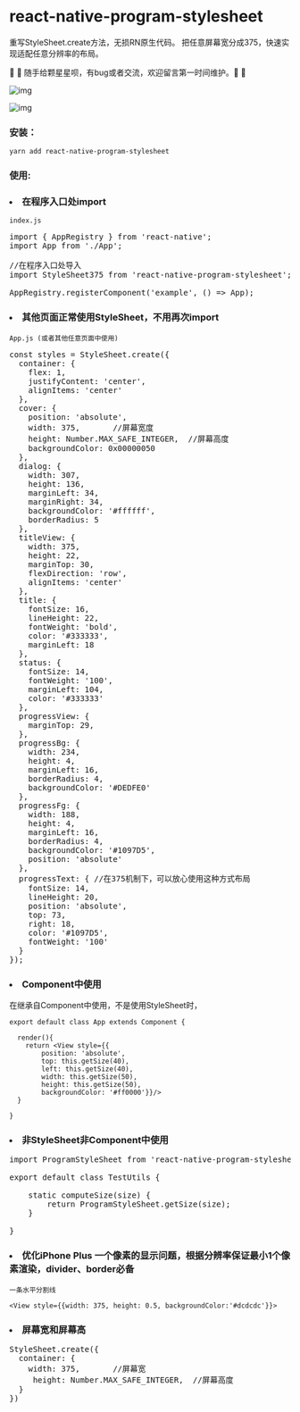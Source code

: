 # react-native-program-stylesheet
重写StyleSheet.create方法，无损RN原生代码。
把任意屏幕宽分成375，快速实现适配任意分辨率的布局。

🤗 🤗 随手给颗星星呗，有bug或者交流，欢迎留言第一时间维护。🤗 🤗<br>

![img](https://github.com/iberHK/react-native-program-stylesheet/blob/master/screenshot/demo.png?raw=true)

![img](https://github.com/iberHK/react-native-program-stylesheet/blob/master/screenshot/demo2.png?raw=true)

### 安装：
<code>yarn add react-native-program-stylesheet</code><br>

### 使用:
### <li>在程序入口处import</li>
<code>index.js</code>

<pre>
import { AppRegistry } from 'react-native';
import App from './App';

//在程序入口处导入
import StyleSheet375 from 'react-native-program-stylesheet';

AppRegistry.registerComponent('example', () => App);
</pre>


### <li>其他页面正常使用StyleSheet，不用再次import</li>
<code>App.js (或者其他任意页面中使用)</code>

<pre>
const styles = StyleSheet.create({
  container: {
    flex: 1,
    justifyContent: 'center',
    alignItems: 'center'
  },
  cover: {
    position: 'absolute',
    width: 375,       //屏幕宽度
    height: Number.MAX_SAFE_INTEGER,  //屏幕高度
    backgroundColor: 0x00000050
  },
  dialog: {
    width: 307,
    height: 136,
    marginLeft: 34,
    marginRight: 34,
    backgroundColor: '#ffffff',
    borderRadius: 5
  },
  titleView: {
    width: 375,
    height: 22,
    marginTop: 30,
    flexDirection: 'row',
    alignItems: 'center'
  },
  title: {
    fontSize: 16,
    lineHeight: 22,
    fontWeight: 'bold',
    color: '#333333',
    marginLeft: 18
  },
  status: {
    fontSize: 14,
    fontWeight: '100',
    marginLeft: 104,
    color: '#333333'
  },
  progressView: {
    marginTop: 29,
  },
  progressBg: {
    width: 234,
    height: 4,
    marginLeft: 16,
    borderRadius: 4,
    backgroundColor: '#DEDFE0'
  },
  progressFg: {
    width: 188,
    height: 4,
    marginLeft: 16,
    borderRadius: 4,
    backgroundColor: '#1097D5',
    position: 'absolute'
  },
  progressText: { //在375机制下，可以放心使用这种方式布局
    fontSize: 14,
    lineHeight: 20,
    position: 'absolute',
    top: 73,
    right: 18,
    color: '#1097D5',
    fontWeight: '100'
  }
});
</pre>

### <li>Component中使用</li>
在继承自Component中使用，不是使用StyleSheet时，

```
export default class App extends Component {

  render(){
    return <View style={{
        position: 'absolute', 
        top: this.getSize(40),
        left: this.getSize(40),
        width: this.getSize(50),
        height: this.getSize(50), 
        backgroundColor: '#ff0000'}}/>
  }

}
```

### <li>非StyleSheet非Component中使用</li>
<pre>
import ProgramStyleSheet from 'react-native-program-stylesheet';

export default class TestUtils {

    static computeSize(size) {
        return ProgramStyleSheet.getSize(size);
    }

}
</pre>

### <li>优化iPhone Plus 一个像素的显示问题，根据分辨率保证最小1个像素渲染，divider、border必备</li>

<code>一条水平分割线</code>
```
<View style={{width: 375, height: 0.5, backgroundColor:'#dcdcdc'}}>
```


### <li>屏幕宽和屏幕高</li>

<pre>
StyleSheet.create({
  container: {
    width: 375,       //屏幕宽
     height: Number.MAX_SAFE_INTEGER,  //屏幕高度
  }
})
</pre>